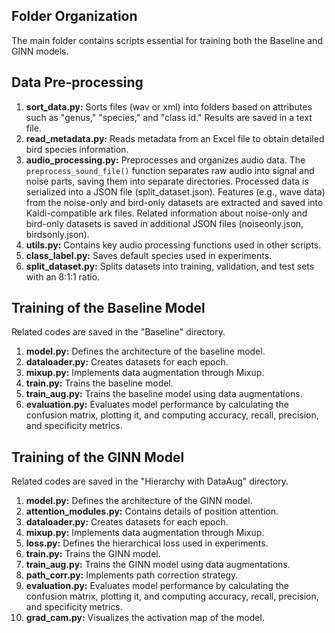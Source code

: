 ## Folder Organization
The main folder contains scripts essential for training both the Baseline and GINN models.

## Data Pre-processing
1. **sort_data.py:** Sorts files (wav or xml) into folders based on attributes such as "genus," "species," and "class id." Results are saved in a text file.
2. **read_metadata.py:** Reads metadata from an Excel file to obtain detailed bird species information.
3. **audio_processing.py:** Preprocesses and organizes audio data. The `preprocess_sound_file()` function separates raw audio into signal and noise parts, saving them into separate directories. Processed data is serialized into a JSON file (split_dataset.json). Features (e.g., wave data) from the noise-only and bird-only datasets are extracted and saved into Kaldi-compatible ark files. Related information about noise-only and bird-only datasets is saved in additional JSON files (noiseonly.json, birdsonly.json).
4. **utils.py:** Contains key audio processing functions used in other scripts.
5. **class_label.py:** Saves default species used in experiments.
6. **split_dataset.py:** Splits datasets into training, validation, and test sets with an 8:1:1 ratio.

## Training of the Baseline Model
Related codes are saved in the "Baseline" directory.
1. **model.py:** Defines the architecture of the baseline model.
2. **dataloader.py:** Creates datasets for each epoch.
3. **mixup.py:** Implements data augmentation through Mixup.
4. **train.py:** Trains the baseline model.
5. **train_aug.py:** Trains the baseline model using data augmentations.
6. **evaluation.py:** Evaluates model performance by calculating the confusion matrix, plotting it, and computing accuracy, recall, precision, and specificity metrics.

## Training of the GINN Model
Related codes are saved in the "Hierarchy with DataAug" directory.
1. **model.py:** Defines the architecture of the GINN model.
2. **attention_modules.py:** Contains details of position attention.
3. **dataloader.py:** Creates datasets for each epoch.
4. **mixup.py:** Implements data augmentation through Mixup.
5. **loss.py:** Defines the hierarchical loss used in experiments.
6. **train.py:** Trains the GINN model.
7. **train_aug.py:** Trains the GINN model using data augmentations.
8. **path_corr.py:** Implements path correction strategy.
9. **evaluation.py:** Evaluates model performance by calculating the confusion matrix, plotting it, and computing accuracy, recall, precision, and specificity metrics.
10. **grad_cam.py:** Visualizes the activation map of the model.
